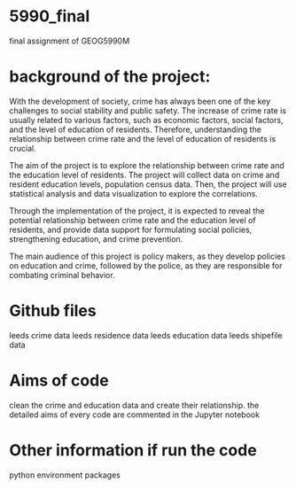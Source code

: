 # 5990_final
final assignment of GEOG5990M

# background of the project:
With the development of society, crime has always been one of the key challenges to social stability and public safety. The increase of crime rate is usually related to various factors, such as economic factors, social factors, and the level of education of residents. Therefore, understanding the relationship between crime rate and the level of education of residents is crucial.

The aim of the project is to explore the relationship between crime rate and the education level of residents. The project will collect data on crime and resident education levels, population census data. Then, the project will use statistical analysis and data visualization to explore the correlations.

Through the implementation of the project, it is expected to reveal the potential relationship between crime rate and the education level of residents, and provide data support for formulating social policies, strengthening education, and crime prevention.

The main audience of this project is policy makers, as they develop policies on education and crime, followed by the police, as they are responsible for combating criminal behavior.



# Github files
leeds crime data
leeds residence data
leeds education data
leeds shipefile data



# Aims of code
clean the crime and education data and create their relationship.
the detailed aims of every code are commented in the Jupyter notebook



# Other information if run the code
python environment
packages
